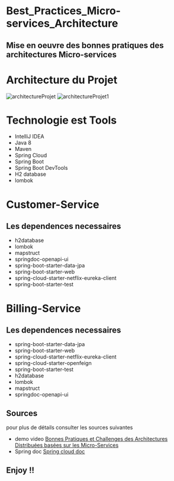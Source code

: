 # Best_Practices_Micro-services_Architecture
## Mise en oeuvre des bonnes pratiques des architectures Micro-services

# Architecture du Projet

![architectureProjet](https://user-images.githubusercontent.com/62752474/139606564-1271af13-8c9c-437f-b6c5-0b10335e6605.PNG)
![architectureProjet1](https://user-images.githubusercontent.com/62752474/139606568-f1c6e08b-32e9-40e6-b5ad-e983bc837df1.PNG)

# Technologie est Tools

- IntelliJ IDEA
- Java 8
- Maven
- Spring Cloud
- Spring Boot
- Spring Boot DevTools
- H2 database
- lombok

# Customer-Service
## Les dependences necessaires
* h2database
* lombok
* mapstruct
* springdoc-openapi-ui
* spring-boot-starter-data-jpa
* spring-boot-starter-web
* spring-cloud-starter-netflix-eureka-client
* spring-boot-starter-test

# Billing-Service
## Les dependences necessaires
* spring-boot-starter-data-jpa
* spring-boot-starter-web
* spring-cloud-starter-netflix-eureka-client
* spring-cloud-starter-openfeign
* spring-boot-starter-test
* h2database
* lombok
* mapstruct
* springdoc-openapi-ui

##  Sources
pour plus de détails consulter les sources suivantes
- demo video  [Bonnes Pratiques et Challenges des Architectures Distribuées basées sur les Micro-Services ](https://www.youtube.com/watch?v=tpCIvZ5QSAs&t=2995s)
- Spring doc  [Spring cloud  doc](https://spring.io/projects/spring-cloud)
## Enjoy !!
 